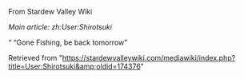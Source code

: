 From Stardew Valley Wiki

*Main article: zh:User:Shirotsuki*

“ “Gone Fishing, be back tomorrow”

Retrieved from "https://stardewvalleywiki.com/mediawiki/index.php?title=User:Shirotsuki&amp;oldid=174376"